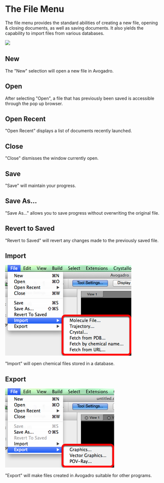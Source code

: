 # The File Menu

The file menu provides the standard abilities of creating a new file, opening & closing documents, as well as saving documents. It also yields the capability to import files from various databases.

![][1]

[1]: images/1-file-menu/b4a5b5bf-c747-4793-bcbb-caaca343b124.png



## New

The "New" selection will open a new file in Avogadro.

## Open

After selecting "Open", a file that has previously been saved is accessible through the pop up browser.

## Open Recent

"Open Recent" displays a list of documents recently launched.

## Close

"Close" dismisses the window currently open.

## Save

"Save" will maintain your progress.

## Save As...

"Save As..." allows you to save progress without overwriting the original file.

## Revert to Saved

"Revert to Saved" will revert any changes made to the previously saved file.

## Import

![Import][2]

[2]: images/1-file-menu/import.png

"Import" will open chemical files stored in a database.

## Export

![Export][3]

[3]: images/1-file-menu/export.png

"Export" will make files created in Avogadro suitable for other programs.